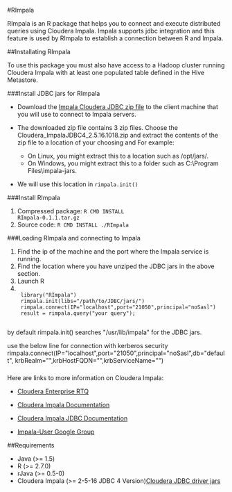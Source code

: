 #RImpala

RImpala is an R package that helps you to connect and execute distributed queries using Cloudera Impala.
Impala supports jdbc integration and this feature is used by RImpala to establish a connection between R and Impala. 

##Installating RImpala

To use this package you must also have access to a Hadoop cluster running Cloudera Impala with at least one populated table defined in the Hive Metastore.

###Install JDBC jars for RImpala

* Download the [Impala Cloudera JDBC zip file](http://downloads.cloudera.com/connectors/impala_jdbc_2.5.16.1018.zip) to the client machine that you will use to connect to Impala servers.

*  The downloaded zip file contains 3 zip files. Choose the Cloudera_ImpalaJDBC4_2.5.16.1018.zip and extract the contents of the zip file to a location of your choosing and
	For example:
	- On Linux, you might extract this to a location such as /opt/jars/.
	- On Windows, you might extract this to a folder such as C:\Program Files\impala-jars.
* We will use this location in <code>rimpala.init()</code>

###Install RImpala
1. Compressed package: <code>R CMD INSTALL RImpala-0.1.1.tar.gz</code>
2. Source code: <code>R CMD INSTALL ./RImpala</code>

###Loading RImpala and connecting to Impala
1. Find the ip of the machine and the port where the Impala service is running.
2. Find the location where you have unziped the JDBC jars in the above section.
2. Launch R
3. <code>
	library("RImpala")
	rimpala.init(libs="/path/to/JDBC/jars/")
	rimpala.connect(IP="localhost",port="21050",principal="noSasl")
	result = rimpala.query("your query");
	</code>
by default rimpala.init() searches "/usr/lib/impala" for the JDBC jars.

use the below line for connection with kerberos security
rimpala.connect(IP="localhost",port="21050",principal="noSasl",db="default", krbRealm="",krbHostFQDN="",krbServiceName="")

###
Here are links to more information on Cloudera Impala:

- [Cloudera Enterprise RTQ](http://www.cloudera.com/content/cloudera/en/products/cloudera-enterprise-core/cloudera-enterprise-RTQ.html) 

- [Cloudera Impala Documentation](http://www.cloudera.com/content/support/en/documentation/cloudera-impala/cloudera-impala-documentation-v1-latest.html)

- [Cloudera Impala JDBC Documentation](http://www.cloudera.com/content/cloudera/en/documentation/connectors/latest/PDF/Cloudera-JDBC-Driver-for-Impala-Install-Guide.pdf)

- [Impala-User Google Group](https://groups.google.com/a/cloudera.org/forum/?fromgroups#!forum/impala-user)
 
##Requirements
- Java (>= 1.5)
- R (>= 2.7.0)
- rJava (>= 0.5-0)
- Cloudera Impala (>= 2-5-16 JDBC 4 Version)[Cloudera JDBC driver jars](http://downloads.cloudera.com/connectors/impala_jdbc_2.5.16.1018.zip)


